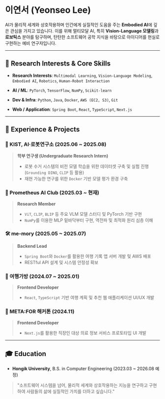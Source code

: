 # 이연서 (Yeonseo Lee)

AI가 물리적 세계와 상호작용하며 인간에게 실질적인 도움을 주는 **Embodied AI**에 깊은 관심을 가지고 있습니다.
이를 위해 멀티모달 AI, 특히 **Vision-Language 모델링**과 **로보틱스** 분야를 탐구하며, 탄탄한 소프트웨어 공학 지식을 바탕으로 아이디어를 현실로 구현하는 예비 연구자입니다.

---

## 🔭 Research Interests & Core Skills

-   **Research Interests**: `Multimodal Learning`, `Vision-Language Modeling`, `Embodied AI`, `Robotics`, `Human-Robot Interaction`

-   **AI / ML**: `PyTorch`, `TensorFlow`, `NumPy`, `Scikit-learn`
-   **Dev & Infra**: `Python`, `Java`, `Docker`, `AWS (EC2, S3)`, `Git`
-   **Web / Application**: `Spring Boot`, `React`, `TypeScript`, `Next.js`

---

## 📄 Experience & Projects

### 🔬 KIST, AI·로봇연구소 (2025.06 ~ 2025.08)
> **학부 연구생 (Undergraduate Research Intern)**
> - 로봇 수거 시스템의 비전 모델 학습을 위한 데이터셋 구축 및 실험 진행 (`Grounding DINO`, `CLIP` 등 활용)
> - 재현 가능한 연구를 위한 `Docker` 기반 모델 평가 환경 구축

### 🧠 Prometheus AI Club (2025.03 ~ 현재)
> **Research Member**
> - `ViT`, `CLIP`, `BLIP` 등 주요 VLM 모델 스터디 및 PyTorch 기반 구현
> - `NumPy`를 이용한 MLP 밑바닥부터 구현, 역전파 및 최적화 원리 심층 이해

### 🛠️ me-mory (2025.05 ~ 2025.07)
> **Backend Lead**
> - `Spring Boot`와 `Docker`를 활용한 여행 기록 앱 서버 개발 및 AWS 배포
> - RESTful API 설계 및 시스템 안정성 확보

### 🧳 여행가방 (2024.07 ~ 2025.01)
> **Frontend Developer**
> - `React`, `TypeScript` 기반 여행 계획 및 추천 웹 애플리케이션 UI/UX 개발

### 🚀 META:FOR 해커톤 (2024.11)
> **Frontend Developer**
> - `Next.js`를 활용한 직장인 대상 의료 정보 서비스 프로토타입 UI 개발

---

## 🎓 Education

-   **Hongik University**, B.S. in Computer Engineering (2023.03 ~ 2026.08 예정)

> "소프트웨어 시스템을 넘어, 물리적 세계와 상호작용하는 지능을 연구하고 구현하여
> 사람들의 삶에 실질적인 가치를 더하고 싶습니다."
